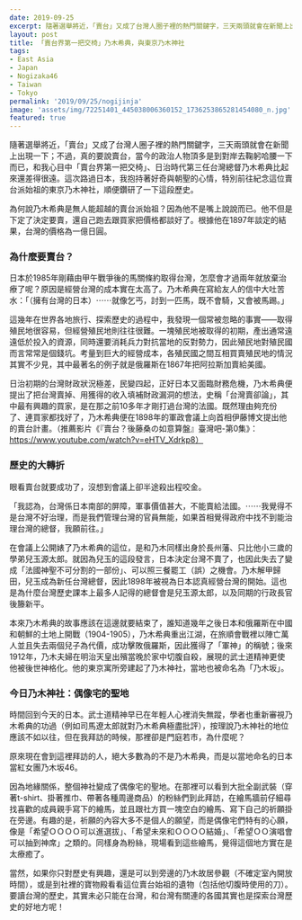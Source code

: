 ```yaml
---
date: 2019-09-25
excerpt: 隨著選舉將近，「賣台」又成了台灣人圈子裡的熱門關鍵字，三天兩頭就會在新聞上出現一下；不過，真的要說賣台，當今的政治人物頂多是到對岸去鞠躬哈腰一下而已，和我心目中「賣台界第一把交椅」、日治時代第三任台灣總督乃木希典比起來還差得很遠。這次路過日本，我抱持著好奇與朝聖的心情，特別前往紀念這位賣台派始祖的東京乃木神社，順便鑽研了一下這段歷史。
layout: post
title: 「賣台界第一把交椅」乃木希典，與東京乃木神社
tags:
- East Asia
- Japan
- Nogizaka46
- Taiwan
- Tokyo
permalink: '2019/09/25/nogijinja'
image: 'assets/img/72251401_445038006360152_1736253865281454080_n.jpg'
featured: true
---
```


隨著選舉將近，「賣台」又成了台灣人圈子裡的熱門關鍵字，三天兩頭就會在新聞上出現一下；不過，真的要說賣台，當今的政治人物頂多是到對岸去鞠躬哈腰一下而已，和我心目中「賣台界第一把交椅」、日治時代第三任台灣總督乃木希典比起來還差得很遠。這次路過日本，我抱持著好奇與朝聖的心情，特別前往紀念這位賣台派始祖的東京乃木神社，順便鑽研了一下這段歷史。

為何說乃木希典是無人能超越的賣台派始祖？因為他不是嘴上說說而已。他不但是下定了決定要賣，還自己跑去跟買家把價格都談好了。根據他在1897年談定的結果，台灣的價格為一億日圓。

### 為什麼要賣台？

日本於1985年剛藉由甲午戰爭後的馬關條約取得台灣，怎麼會才過兩年就放棄治療了呢？原因是經營台灣的成本實在太高了。乃木希典在寫給友人的信中大吐苦水：「（擁有台灣的日本）⋯⋯就像乞丐，討到一匹馬，既不會騎，又會被馬踢。」

這幾年在世界各地旅行、探索歷史的過程中，我發現一個常被忽略的事實——取得殖民地很容易，但經營殖民地則往往很難。一塊殖民地被取得的初期，產出通常遠遠低於投入的資源，同時還要消耗兵力對抗當地的反對勢力，因此殖民地對殖民國而言常常是個錢坑。考量到巨大的經營成本，各殖民國之間互相買賣殖民地的情況其實不少見，其中最著名的例子就是俄羅斯在1867年把阿拉斯加賣給美國。

日治初期的台灣財政狀況極差，民變四起，正好日本又面臨財務危機，乃木希典便提出了把台灣賣掉、用獲得的收入填補財政漏洞的想法，史稱「台灣賣卻論」，其中最有興趣的買家，是在那之前10多年才剛打過台灣的法國。既然理由夠充份了、連買家都找好了，乃木希典便在1898年的軍政會議上向首相伊藤博文提出他的賣台計畫。（推薦影片《『賣台？後藤桑の如意算盤』臺灣吧-第0集》：https://www.youtube.com/watch?v=eHTV_Xdrkp8）

### 歷史的大轉折

眼看賣台就要成功了，沒想到會議上卻半途殺出程咬金。

「我認為，台灣係日本南部的屏障，軍事價值甚大，不能賣給法國。⋯⋯我覺得不是台灣不好治理，而是我們管理台灣的官員無能，如果首相覺得政府中找不到能治理台灣的總督，我願前往。」

在會議上公開婊了乃木希典的這位，是和乃木同樣出身於長州藩、只比他小三歲的學弟兒玉源太郎。就因為兒玉的這段發言，日本決定台灣不賣了，也因此失去了變成「法國神聖不可分割的一部份」、可以照三餐罷工（誤）之機會。乃木解甲歸田，兒玉成為新任台灣總督，因此1898年被視為日本認真經營台灣的開始。這也是為什麼台灣歷史課本上最多人記得的總督會是兒玉源太郎，以及同期的行政長官後籐新平。

本來乃木希典的故事應該在這邊就要結束了，誰知道幾年之後日本和俄羅斯在中國和朝鮮的土地上開戰（1904-1905），乃木希典重出江湖，在旅順會戰裡以陣亡萬人並且失去兩個兒子為代價，成功擊敗俄羅斯，因此獲得了「軍神」的稱號；後來1912年，乃木夫婦在明治天皇出殯當晚於家中切腹自殺，展現的武士道精神更使他被後世神格化。他的東京寓所旁建起了乃木神社，當地也被命名為「乃木坂」。

### 今日乃木神社：偶像宅的聖地

時間回到今天的日本。武士道精神早已在年輕人心裡消失無蹤，學者也重新審視乃木希典的功過（例如司馬遼太郎就對乃木希典極盡批評），按理說乃木神社的地位應該不如以往，但在我拜訪的時候，那裡卻是門庭若市，為什麼呢？

原來現在會到這裡拜訪的人，絕大多數為的不是乃木希典，而是以當地命名的日本當紅女團乃木坂46。

因為地緣關係，整個神社變成了偶像宅的聖地。在那裡可以看到大批全副武裝（穿著t-shirt、掛著推巾、帶著各種周邊商品）的粉絲們到此拜訪，在繪馬牆前仔細尋找喜歡的成員親手寫下的繪馬，並且跟社方買一塊空白的繪馬、寫下自己的祈願掛在旁邊。有趣的是，祈願的內容大多不是個人的願望，而是偶像宅們特有的心願，像是「希望ＯＯＯＯ可以進選拔」、「希望未來和ＯＯＯＯ結婚」、「希望ＯＯ演唱會可以抽到神席」之類的。同樣身為粉絲，現場看到這些繪馬，覺得這個地方實在是太療癒了。

當然，如果你只對歷史有興趣，還是可以到旁邊的乃木故居參觀（不確定室內開放時間），或是到社裡的寶物殿看看這位賣台始祖的遺物（包括他切腹時使用的刀）。要讀台灣的歷史，其實未必只能在台灣，和台灣有關連的各國其實也是探索台灣歷史的好地方呢！
